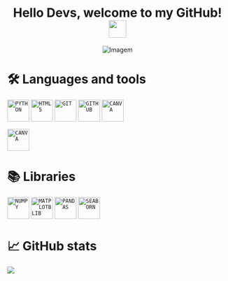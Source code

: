 <!-- TITLE -->
<h1 align="center">Hello Devs, welcome to my GitHub! <img align="center" src="https://raw.githubusercontent.com/zluvsand/zluvsand/master/wave.gif" height="40px" width="40px"> </h1>

<!-- GIF -->
<p align="center">
  <img src="https://i.pinimg.com/originals/ed/01/22/ed012259c25cd0a787064216db37c22d.gif" alt="Imagem">
</p>

<!-- Languages and tools -->
<h1 align="left">🛠️ Languages and tools</h1>
<code><img width="50px" src="https://cdn.jsdelivr.net/gh/devicons/devicon/icons/python/python-original.svg" title = "PYTHON"/></code>
<code><img width="50px" src="https://cdn.jsdelivr.net/gh/devicons/devicon/icons/html5/html5-original.svg" title = "HTML5"/></code>
<code><img width="50px" src="https://cdn.jsdelivr.net/gh/devicons/devicon/icons/git/git-plain.svg" title = "GIT"/></code>
<code><img width="50px" src="https://cdn.jsdelivr.net/gh/devicons/devicon/icons/github/github-original.svg" title = "GITHUB"/></code>
<code><img width="50px" src="https://cdn.jsdelivr.net/gh/devicons/devicon/icons/canva/canva-original.svg" title = "CANVA"/></code>

<code><img width="50px" src="https://github.com/maduvime/maduvime/blob/main/9875906_capcut_video_editor_logo_icon.png" title = "CANVA"/></code>

<!-- Libraries -->
<h1 align="left">📚 Libraries</h1>
<code><img width="50px" src="https://cdn.jsdelivr.net/gh/devicons/devicon/icons/numpy/numpy-original.svg" title = "NUMPY"/></code>
<code><img width="50px" src="https://cdn.jsdelivr.net/gh/devicons/devicon/icons/matplotlib/matplotlib-original.svg" title = "MATPLOTBLIB"/></code>
<code><img width="50px" src="https://cdn.jsdelivr.net/gh/devicons/devicon/icons/pandas/pandas-original.svg" title = "PANDAS"/></code>
<code><img width="50px" src="https://seaborn.pydata.org/_images/logo-mark-lightbg.svg" title = "SEABORN"/></code>

<!-- GitHub stats -->
<h1 align="left">📈 GitHub stats</h1>
<img src="https://github-readme-stats.vercel.app/api?username=maduvime&show_icons=true&theme=dark"/>
